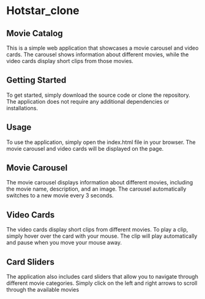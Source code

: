 # Hotstar_clone

## Movie Catalog
This is a simple web application that showcases a movie carousel and video cards. The carousel shows information about different movies, while the video cards display short clips from those movies.

## Getting Started
To get started, simply download the source code or clone the repository. The application does not require any additional dependencies or installations.

## Usage
To use the application, simply open the index.html file in your browser. The movie carousel and video cards will be displayed on the page.

## Movie Carousel
The movie carousel displays information about different movies, including the movie name, description, and an image. The carousel automatically switches to a new movie every 3 seconds.

## Video Cards
The video cards display short clips from different movies. To play a clip, simply hover over the card with your mouse. The clip will play automatically and pause when you move your mouse away.

## Card Sliders
The application also includes card sliders that allow you to navigate through different movie categories. Simply click on the left and right arrows to scroll through the available movies
